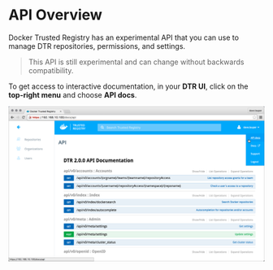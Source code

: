 <!--[metadata]>
+++
type = "_default"
title = "Overview"
description = "Learn how to use DTR APIs."
keywords = ["docker, registry, DTR, APIs"]
[menu.main]
parent="smn_dtrapi"
identifier="dtr_api_overview"
weight=0
+++
<![end-metadata]-->


# API Overview

Docker Trusted Registry has an experimental API that you can use to manage
DTR repositories, permissions, and settings.

> This API is still experimental and can change without backwards compatibility.

To get access to interactive documentation, in your **DTR UI**, click
on the **top-right menu** and choose **API docs**.

![](dtr-api-overview.png)
